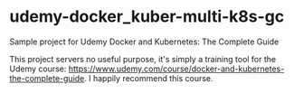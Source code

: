# udemy-docker_kuber-multi-k8s-gc
Sample project for Udemy Docker and Kubernetes: The Complete Guide

This project servers no useful purpose, it's simply a training tool for the Udemy course: https://www.udemy.com/course/docker-and-kubernetes-the-complete-guide. I happily recommend this course.

